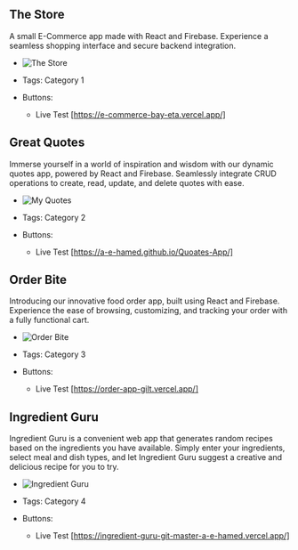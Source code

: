 ## The Store
A small E-Commerce app made with React and Firebase. Experience a seamless shopping interface and secure backend integration.
- ![The Store](/assets/TheStore.png)
- Tags: Category 1

- Buttons:
  - Live Test [https://e-commerce-bay-eta.vercel.app/]

## Great Quotes
Immerse yourself in a world of inspiration and wisdom with our dynamic quotes app, powered by React and Firebase. Seamlessly integrate CRUD operations to create, read, update, and delete quotes with ease.
- ![My Quotes](/assets/myQuotes.png)
- Tags: Category 2

- Buttons:
  - Live Test [https://a-e-hamed.github.io/Quoates-App/]

## Order Bite
Introducing our innovative food order app, built using React and Firebase. Experience the ease of browsing, customizing, and tracking your order with a fully functional cart.
- ![Order Bite](/assets/orderBite.png)
- Tags: Category 3

- Buttons:
  - Live Test [https://order-app-gilt.vercel.app/]


## Ingredient Guru
Ingredient Guru is a convenient web app that generates random recipes based on the ingredients you have available. Simply enter your ingredients, select meal and dish types, and let Ingredient Guru suggest a creative and delicious recipe for you to try.
- ![Ingredient Guru](/assets/ingredentGuru.png)
- Tags: Category 4

- Buttons:
  - Live Test [https://ingredient-guru-git-master-a-e-hamed.vercel.app/]
